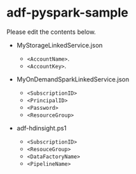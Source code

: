 # adf-pyspark-sample
Please edit the contents below.

- MyStorageLinkedService.json
  - `<AccountName>`.  
  - `<AccountKey>`.

- MyOnDemandSparkLinkedService.json
    - `<SubscriptionID>`
    - `<PrincipalID>`
    - `<Password>`
    - `<ResourceGroup>`

- adf-hdinsight.ps1
    - `<SubscriptionID>`
    - `<ResouceGroup>`
    - `<DataFactoryName>`
    - `<PipelineName>`
